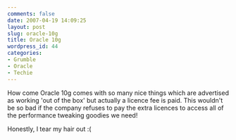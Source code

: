 ```yaml
---
comments: false
date: 2007-04-19 14:09:25
layout: post
slug: oracle-10g
title: Oracle 10g
wordpress_id: 44
categories:
- Grumble
- Oracle
- Techie
---
```


How come Oracle 10g comes with so many nice things which are advertised as working 'out of the box' but actually a licence fee is paid. This wouldn't be so bad if the company refuses to pay the extra licences to access all of the performance tweaking goodies we need!

Honestly, I tear my hair out :(
